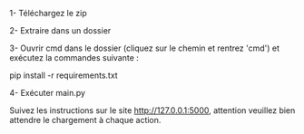 1- Téléchargez le zip

2- Extraire dans un dossier

3- Ouvrir cmd dans le dossier (cliquez sur le chemin et rentrez 'cmd') et exécutez la commandes suivante : 

pip install -r requirements.txt

4- Exécuter main.py

Suivez les instructions sur le site http://127.0.0.1:5000, attention veuillez bien attendre le chargement à chaque action.
